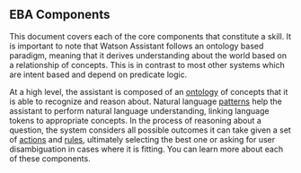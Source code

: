 ## EBA Components

This document covers each of the core components that constitute a skill. It is important to note that Watson Assistant follows an ontology based paradigm, meaning that it derives understanding about the world based on a relationship of concepts. This is in contrast to most other systems which are intent based and depend on predicate logic.

At a high level, the assistant is composed of an [ontology](./Ontology.md) of concepts that it is able to recognize and reason about. Natural language [patterns](Patterns.md) help the assistant to perform natural language understanding, linking language tokens to appropriate concepts. In the process of reasoning about a question, the system considers all possible outcomes it can take given a set of [actions](./Actions.md) and [rules](./Rules.md), ultimately selecting the best one or asking for user disambiguation in cases where it is fitting. You can learn more about each of these components.
